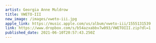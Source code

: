 ```yaml
---
artist: Georgia Anne Muldrow
title: VWETO-III
new_image: /images/vweto-iii.jpg
apple_link: https://music.apple.com/us/album/vweto-iii/1555131539
link: https://www.dropbox.com/s/b54azxabbv7w093/VWETOIII.zip?dl=1
published_date: 2021-06-10T20:57:43.250Z
---
```

